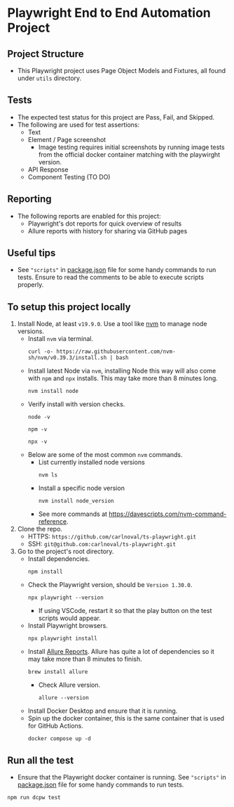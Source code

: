 # Playwright End to End Automation Project
## Project Structure
- This Playwright project uses Page Object Models and Fixtures, all found under `utils` directory.
## Tests
- The expected test status for this project are Pass, Fail, and Skipped.
- The following are used for test assertions:
  - Text
  - Element / Page screenshot
    - Image testing requires initial screenshots by running image tests from the official docker container matching with the playwirght version.
  - API Response
  - Component Testing (TO DO)
## Reporting
- The following reports are enabled for this project:
  - Playwright's dot reports for quick overview of results
  - Allure reports with history for sharing via GitHub pages
## Useful tips
- See `"scripts"` in [package.json](https://github.com/carlnoval/ts-playwright/blob/master/package.json) file for some handy commands to run tests. Ensure to read the comments to be able to execute scripts properly.
## To setup this project locally
1. Install Node, at least `v19.9.0`. Use a tool like [nvm](https://github.com/nvm-sh/nvm#install--update-script) to manage node versions.
   - Install `nvm` via terminal.
     ```
     curl -o- https://raw.githubusercontent.com/nvm-sh/nvm/v0.39.3/install.sh | bash
     ```
   - Install latest Node via `nvm`, installing Node this way will also come with `npm` and `npx` installs. This may take more than 8 minutes long.
     ```
     nvm install node
     ```
   - Verify install with version checks.
     ```
     node -v
     ```
     ```
     npm -v
     ```
     ```
     npx -v
     ```
   - Below are some of the most common `nvm` commands.
     - List currently installed node versions
       ```
       nvm ls
       ```
     - Install a specific node version
       ```
       nvm install node_version
       ```
     - See more commands at https://davescripts.com/nvm-command-reference.
2. Clone the repo.
   - HTTPS: `https://github.com/carlnoval/ts-playwright.git`
   - SSH: `git@github.com:carlnoval/ts-playwright.git`
3. Go to the project's root directory.
   - Install dependencies.
     ```
     npm install
     ```
   - Check the Playwright version, should be `Version 1.30.0`.
     ```
     npx playwright --version
     ```
     - If using VSCode, restart it so that the play button on the test scripts would appear.
   - Install Playwright browsers.
     ```
     npx playwright install
     ```
   - Install [Allure Reports](https://formulae.brew.sh/formula/allure). Allure has quite a lot of dependencies so it may take more than 8 minutes to finish.
     ```
     brew install allure
     ```
     - Check Allure version.
       ```
       allure --version
       ```
   - Install Docker Desktop and ensure that it is running.
   - Spin up the docker container, this is the same container that is used for GitHub Actions.
     ```
     docker compose up -d
     ```
## Run all the test
- Ensure that the Playwright docker container is running. See `"scripts"` in [package.json](https://github.com/carlnoval/ts-playwright/blob/master/package.json) file for some handy commands to run tests.
```
npm run dcpw test
```
